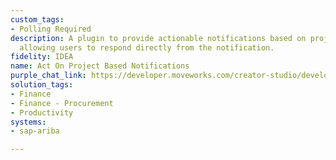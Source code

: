 ```yaml
---
custom_tags:
- Polling Required
description: A plugin to provide actionable notifications based on project updates,
  allowing users to respond directly from the notification.
fidelity: IDEA
name: Act On Project Based Notifications
purple_chat_link: https://developer.moveworks.com/creator-studio/developer-tools/purple-chat/?conversation=%7B%22startTimestamp%22%3A%2211%3A43%2BAM%22%2C%22messages%22%3A%5B%7B%22role%22%3A%22assistant%22%2C%22parts%22%3A%5B%7B%22reasoningSteps%22%3A%5B%7B%22status%22%3A%22success%22%2C%22richText%22%3A%22Trigger%3A+A+procurement+project+reaches+a+critical+decision+point+in+SAP+Ariba.%22%7D%5D%7D%2C%7B%22richText%22%3A%22%3Cp%3EA+procurement+project+in+SAP+Ariba+needs+your+attention.%3Cbr%3E%3C%2Fp%3E%22%7D%2C%7B%22richText%22%3A%22%3Cb%3E%3Cp%3EProcurement+Decision+Required%3Cbr%3E%3C%2Fp%3E%3C%2Fb%3E%3Cbr%3E%3Cp%3E%3Cb%3EProject%3A%3C%2Fb%3E+Office+Supplies+Bulk+Purchase%3Cbr%3E%3Cb%3ECurrent+Phase%3A%3C%2Fb%3E+Vendor+Selection%3Cbr%3E%3Cb%3EStatus%3A%3C%2Fb%3E+Awaiting+Final+Approval%3Cbr%3E%3C%2Fp%3E%22%7D%2C%7B%22buttons%22%3A%5B%7B%22style%22%3A%22filled%22%2C%22buttonText%22%3A%22Approve+Selected+Vendor%22%7D%2C%7B%22style%22%3A%22outlined%22%2C%22buttonText%22%3A%22Review+Bids%22%7D%2C%7B%22style%22%3A%22outlined%22%2C%22buttonText%22%3A%22Request+More+Info%22%7D%2C%7B%22style%22%3A%22outlined%22%2C%22buttonText%22%3A%22View+in+Ariba%22%7D%5D%7D%5D%7D%5D%7D
solution_tags:
- Finance
- Finance - Procurement
- Productivity
systems:
- sap-ariba

---
```

